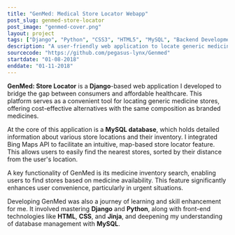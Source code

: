 ```yaml
---
title: "GenMed: Medical Store Locator Webapp"
post_slug: genmed-store-locator
post_image: "genmed-cover.png"
layout: project
tags: ["Django", "Python", "CSS3", "HTML5", "MySQL", "Backend Development"]
description: "A user-friendly web application to locate generic medicine stores in your area."
sourcecode: "https://github.com/pegasus-lynx/Genmed"
startdate: "01-08-2018"
enddate: "01-11-2018"
---
```


**GenMed: Store Locator** is a **Django**-based web application I developed to 
bridge the gap between consumers and affordable healthcare. This 
platform serves as a convenient tool for locating generic medicine 
stores, offering cost-effective alternatives with the same composition 
as branded medicines.

At the core of this application is a **MySQL database**, which holds detailed 
information about various store locations and their inventory. I integrated 
Bing Maps API to facilitate an intuitive, map-based store locator feature. 
This allows users to easily find the nearest stores, sorted by their distance 
from the user's location.

A key functionality of GenMed is its medicine inventory search, enabling users 
to find stores based on medicine availability. This feature significantly 
enhances user convenience, particularly in urgent situations.

Developing GenMed was also a journey of learning and skill enhancement for me. 
It involved mastering **Django** and **Python**, along with front-end technologies 
like **HTML**, **CSS**, and **Jinja**, and deepening my understanding of database 
management with **MySQL**.
